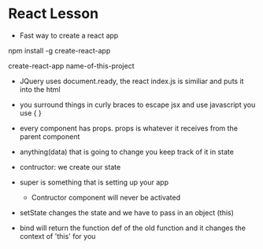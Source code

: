 # React Lesson

- Fast way to create a react app

npm install -g create-react-app

create-react-app name-of-this-project

- JQuery uses document.ready, the react index.js is similiar and puts it into the html

- you surround things in curly braces to escape jsx and use javascript you use { } 

- every component has props. props is whatever it receives from the parent component

- anything(data) that is going to change you keep track of it in state

- contructor: we create our state

- super is something that is setting up your app
    * Contructor component will never be activated

- setState changes the state and we have to pass in an object (this)

- bind will return the function def of the old function and it changes the context of 'this' for you